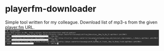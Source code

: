 # playerfm-downloader
Simple tool written for my colleague. Download list of mp3-s from the given [player.fm](https://player.fm/) URL.
![screenshot](.github/scrnsht.png)
